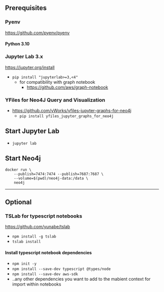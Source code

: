 ## Prerequisites

### Pyenv
https://github.com/pyenv/pyenv
#### Python 3.10

### Jupyter Lab 3.x
https://jupyter.org/install
- `pip install "jupyterlab>=3,<4"`
  - for compatibility with graph notebook
    - https://github.com/aws/graph-notebook

### YFiles for Neo4J Query and Visualization
- https://github.com/yWorks/yfiles-jupyter-graphs-for-neo4j
  - `pip install yfiles_jupyter_graphs_for_neo4j`

## Start Jupyter Lab
- `jupyter lab`

## Start Neo4j
```
docker run \
    --publish=7474:7474 --publish=7687:7687 \
    --volume=$(pwd)/neo4j-data:/data \
    neo4j
```
---
## Optional
### TSLab for typescript notebooks
https://github.com/yunabe/tslab
- `npm install -g tslab`
- `tslab install`

#### Install typescript notebook dependencies
- `npm init -y`
- `npm install --save-dev typescript @types/node`
- `npm install --save-dev aws-sdk`
- ..any other dependencies you want to add to the mabient context for import within notebooks

